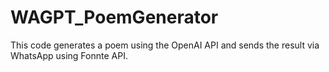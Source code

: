 # WAGPT_PoemGenerator
This code generates a poem using the OpenAI API and sends the result via WhatsApp using Fonnte API.
